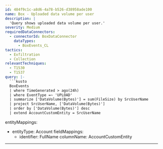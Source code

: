 ```yaml
---
id: 484f9c1c-a8d6-4a78-b526-d38958ade100
name: Box - Uploaded data volume per user
description: |
  'Query shows uploaded data volume per user.'
severity: Medium
requiredDataConnectors:
  - connectorId: BoxDataConnector
    dataTypes:
      - BoxEvents_CL
tactics:
  - Exfiltration
  - Collection
relevantTechniques:
  - T1530
  - T1537
query: |-
  ```kusto
  BoxEvents
  | where TimeGenerated > ago(24h)
  | where EventType =~ 'UPLOAD'
  | summarize ['DataVolume(Bytes)'] = sum(FileSize) by SrcUserName
  | project SrcUserName, ['DataVolume(Bytes)']
  | order by ['DataVolume(Bytes)'] desc
  | extend AccountCustomEntity = SrcUserName
  ```
entityMappings:
  - entityType: Account
    fieldMappings:
      - identifier: FullName
        columnName: AccountCustomEntity
---
```


